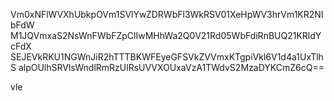 Vm0xNFlWVXhUbkpOVm1SVlYwZDRWbFl3WkRSV01XeHpWV3hrVm1KR2NIbFdW
M1JQVmxaS2NsWnFWbFZpClIwMHhWa2Q0V21Rd05WbFdiRnBUQ21KRldYcFdX
SEJEVkRKU1NGWnJiR2hTTTBKWFEyeGFSVkZVVmxKTgpiVkl6V1d4a1UxTlhS
alpOUlhSRVlsWndlRmRzUlRsUVVXOUxaVzA1TWdvS2MzaDYKCmZ6cQ==

vle